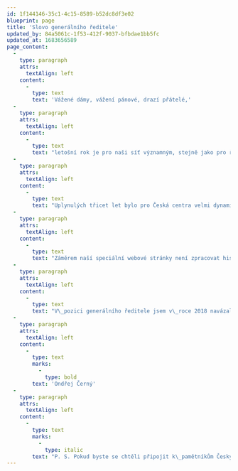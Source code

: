 ```yaml
---
id: 1f144146-35c1-4c15-8589-b52dc8df3e02
blueprint: page
title: 'Slovo generálního ředitele'
updated_by: 84a5061c-1f53-412f-9037-bfbdae1bb5fc
updated_at: 1683656589
page_content:
  -
    type: paragraph
    attrs:
      textAlign: left
    content:
      -
        type: text
        text: 'Vážené dámy, vážení pánové, drazí přátelé,'
  -
    type: paragraph
    attrs:
      textAlign: left
    content:
      -
        type: text
        text: "letošní rok je pro naši síť významným, stejně jako pro řadu dalších organizací a institucí včetně naší samostatné republiky jako takové. Připomínáme si 30 let novodobé historie Českých center, nicméně kulturní zastoupení naší země započalo hlouběji v\_minulosti, kdy vznikala tzv. kulturní a informační střediska socialistického přátelství např. ve Varšavě, Bukurešti, Berlíně nebo Sofii a na jejichž činnost v\_roce 1993 navázala právě Česká centra. Došlo k\_zásadní transformaci činnosti a rozšíření sítě v 90. letech do západní Evropy a severní Ameriky a po roce 2000 také např. do východní Asie. V\_současné době jsme přítomni v\_26 světových metropolích, na 4 kontinentech včetně aktuálně nejnovějšího centra v\_africké Káhiře. "
  -
    type: paragraph
    attrs:
      textAlign: left
    content:
      -
        type: text
        text: "Uplynulých třicet let bylo pro Česká centra velmi dynamických. Bylo potřeba nastavit vlastní stabilní systém fungování, ale zároveň reagovat na výzvy, které přirozeně provázely a provázejí vývoj naší země i celého současného světa. Zásadními okamžiky pro nás bylo jak samotné rozdělení republiky, které nasměrovalo naši činnost, tak posléze vstup do NATO, EU včetně jejího již druhého předsednictví v\_nedávné době, ale i nepředvídatelných událostí posledních let v\_podobě pandemie nebo válečná agrese. "
  -
    type: paragraph
    attrs:
      textAlign: left
    content:
      -
        type: text
        text: "Záměrem naší speciální webové stránky není zpracovat historická fakta a data, ale prostřednictvím vybraných dokumentů, mediálních výstupů, původních rozhovorů nebo autentických vzpomínek daných aktérů připomenout význam kulturní reprezentace naší země i vše, co k\_jejímu úspěšnému naplňování navzdory výzvám doby minulé i současné vedlo. "
  -
    type: paragraph
    attrs:
      textAlign: left
    content:
      -
        type: text
        text: "V\_pozici generálního ředitele jsem v\_roce 2018 navázal na práci svých 10 předchůdců a jednotlivé pobočky v\_zahraničí vedlo a koordinovalo do této doby téměř 200 kolegů a kolegyň, kteří připravili přes padesát tisíc prezentací české kultury ve světě. Všem jim, ale také umělcům, kreativcům, institucím a dalším partnerům patří za uplynulých 30 let spolupráce velký dík. Do budoucna bych síti Českých center přál stabilní zázemí a nadšený a zapálený tým, který je hrdý na své Česko."
  -
    type: paragraph
    attrs:
      textAlign: left
    content:
      -
        type: text
        marks:
          -
            type: bold
        text: 'Ondřej Černý'
  -
    type: paragraph
    attrs:
      textAlign: left
    content:
      -
        type: text
        marks:
          -
            type: italic
        text: "P. S. Pokud byste se chtěli připojit k\_pamětníkům Českých center, rádi uvítáme Vaše vzpomínky na akce – fotografie, videa i další materiály a zapracujeme do naší webové mozaiky. Děkujeme."
---
```

